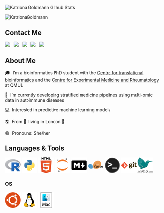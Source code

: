 ![Katriona Goldmann Github Stats](https://github-readme-stats.vercel.app/api?username=KatrionaGoldmann&show_icons=true&title_color=fff&icon_color=cc3399&text_color=9f9f9f&bg_color=47476b)

<p align="left">
  <img src="https://komarev.com/ghpvc/?username=KatrionaGoldmann" alt="KatrionaGoldmann" />
</p>

## Contact Me

[<img height="48" src="https://img.icons8.com/fluent/48/000000/github.png"/>](https://github.com/KatrionaGoldmann) &nbsp; [<img height="48" src="https://img.icons8.com/fluent/48/000000/twitter.png"/>](https://twitter.com/_katriona) &nbsp;  [<img height="48" src="https://img.icons8.com/offices/48/000000/email.png"/>](mailto:k.goldmann@qmul.ac.uk) &nbsp;  [<img height="48" src="https://img.icons8.com/ultraviolet/48/000000/linkedin.png"/>](https://www.linkedin.com/in/katriona-goldmann-4a4a95103/) &nbsp;  [<img height="48" src="https://img.icons8.com/color/48/000000/medium-monogram.png"/>](https://towardsdatascience.com/@katrionagoldmann) 




## About Me 

🎓 &nbsp;I’m a bioinformatics PhD student with the [Centre for translational bioinformatics](https://www.qmul.ac.uk/c4tb/) and the [Centre for Experimental Medicine and Rheumatology](https://www.qmul.ac.uk/whri/emr/) at QMUL

🔬  &nbsp;I’m currently developing stratified medicine pipelines using multi-omic data in autoimmune diseases

💻  &nbsp;Interested in predictive machine learning models

🌎  &nbsp;From 🏴󠁧󠁢󠁳󠁣󠁴󠁿 &nbsp;living in London&nbsp;💂‍

😄 &nbsp;Pronouns: She/her


## Languages & Tools

<img height="50" src="https://raw.githubusercontent.com/github/explore/80688e429a7d4ef2fca1e82350fe8e3517d3494d/topics/r/r.png">&nbsp;<img height="50" src="https://raw.githubusercontent.com/github/explore/80688e429a7d4ef2fca1e82350fe8e3517d3494d/topics/python/python.png">&nbsp;<img height="50" src="https://raw.githubusercontent.com/github/explore/80688e429a7d4ef2fca1e82350fe8e3517d3494d/topics/html/html.png">&nbsp;<img height="50" src="https://raw.githubusercontent.com/github/explore/80688e429a7d4ef2fca1e82350fe8e3517d3494d/topics/jupyter-notebook/jupyter-notebook.png">&nbsp;<img height="50" src="https://raw.githubusercontent.com/github/explore/80688e429a7d4ef2fca1e82350fe8e3517d3494d/topics/markdown/markdown.png">&nbsp;<img height="50" src="https://raw.githubusercontent.com/github/explore/80688e429a7d4ef2fca1e82350fe8e3517d3494d/topics/scikit-learn/scikit-learn.png">&nbsp;<img height="50" src="https://raw.githubusercontent.com/github/explore/80688e429a7d4ef2fca1e82350fe8e3517d3494d/topics/terminal/terminal.png">&nbsp;<img height="50" src="https://raw.githubusercontent.com/github/explore/80688e429a7d4ef2fca1e82350fe8e3517d3494d/topics/git/git.png">&nbsp;<img height="50" src="https://raw.githubusercontent.com/github/explore/80688e429a7d4ef2fca1e82350fe8e3517d3494d/topics/latex/latex.png">

### OS

<img height="50" src="https://raw.githubusercontent.com/github/explore/80688e429a7d4ef2fca1e82350fe8e3517d3494d/topics/ubuntu/ubuntu.png">&nbsp;<img height="50" src="https://raw.githubusercontent.com/github/explore/80688e429a7d4ef2fca1e82350fe8e3517d3494d/topics/linux/linux.png">&nbsp;<img height="50" src="https://raw.githubusercontent.com/github/explore/80688e429a7d4ef2fca1e82350fe8e3517d3494d/topics/macos/macos.png">
